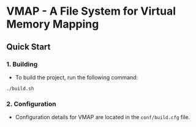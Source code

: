 # VMAP - A File System for Virtual Memory Mapping

## Quick Start

### 1. Building

* To build the project, run the following command:

```
./build.sh
```

### 2. Configuration

* Configuration details for VMAP are located in the `conf/build.cfg` file.
